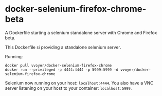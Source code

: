 docker-selenium-firefox-chrome-beta
===================================

A Dockerfile starting a selenium standalone server with Chrome and Firefox beta.

This Dockerfile si providing a standalone selenium server.

Running:

```shell
docker pull vvoyer/docker-selenium-firefox-chrome
docker run --privileged -p 4444:4444 -p 5999:5999 -d vvoyer/docker-selenium-firefox-chrome
```

Selenium now running on your host: `localhost:4444`.
You also have a VNC server listening on your host to your container: `localhost:5999`.
